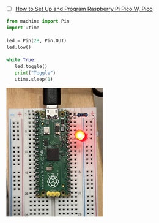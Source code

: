 


- [ ] [How to Set Up and Program Raspberry Pi Pico W, Pico](https://www.tomshardware.com/how-to/raspberry-pi-pico-setup)

```python
from machine import Pin
import utime

led = Pin(28, Pin.OUT)
led.low()

while True:
   led.toggle()
   print("Toggle")
   utime.sleep(1)
```

<img src=images/IMG_4388.jpg width='50%' height='50%' > </img>
